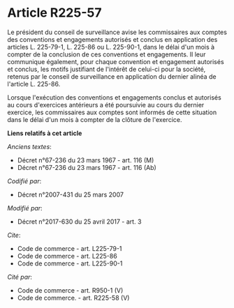# Article R225-57

Le président du conseil de surveillance avise les commissaires aux comptes des conventions et engagements autorisés et
conclus en application des articles L. 225-79-1, L. 225-86 ou L. 225-90-1, dans le délai d'un mois à compter de la conclusion
de ces conventions et engagements. Il leur communique également, pour chaque convention et engagement autorisés et conclus,
les motifs justifiant de l'intérêt de celui-ci pour la société, retenus par le conseil de surveillance en application du
dernier alinéa de l'article L. 225-86.

Lorsque l'exécution des conventions et engagements conclus et autorisés au cours d'exercices antérieurs a été poursuivie au
cours du dernier exercice, les commissaires aux comptes sont informés de cette situation dans le délai d'un mois à compter de
la clôture de l'exercice.

**Liens relatifs à cet article**

_Anciens textes_:

  - Décret n°67-236 du 23 mars 1967 - art. 116 (M)
  - Décret n°67-236 du 23 mars 1967 - art. 116 (Ab)

_Codifié par_:

  - Décret n°2007-431 du 25 mars 2007

_Modifié par_:

  - Décret n°2017-630 du 25 avril 2017 - art. 3

_Cite_:

  - Code de commerce - art. L225-79-1
  - Code de commerce - art. L225-86
  - Code de commerce - art. L225-90-1

_Cité par_:

  - Code de commerce - art. R950-1 (V)
  - Code de commerce. - art. R225-58 (V)
